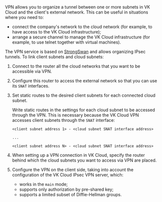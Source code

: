 VPN allows you to organize a tunnel between one or more subnets in VK Cloud and the client's external network. This can be useful in situations where you need to:

- connect the company's network to the cloud network (for example, to have access to the VK Cloud infrastructure);
- arrange a secure channel to manage the VK Cloud infrastructure (for example, to use telnet together with virtual machines).

The VPN service is based on [StrongSwan](https://www.strongswan.org) and allows organizing IPsec tunnels. To link client subnets and cloud subnets:

1. Connect to the router all the cloud networks that you want to be accessible via VPN.

1. Configure this router to access the external network so that you can use its `SNAT` interfaces.

1. Set static routes to the desired client subnets for each connected cloud subnet.

   Write static routes in the settings for each cloud subnet to be accessed through the VPN. This is necessary because the VK Cloud VPN accesses client subnets through the `SNAT` interface:

   ```text
   <client subnet address 1> - <cloud subnet SNAT interface address>

   ...

   <client subnet address N> - <cloud subnet SNAT interface address>
   ```

1. When setting up a VPN connection in VK Cloud, specify the router behind which the cloud subnets you want to access via VPN are placed.

1. Configure the VPN on the client side, taking into account the configuration of the VK Cloud IPsec VPN server, which:

   - works in the `main` mode;
   - supports only authorization by pre-shared key;
   - supports a limited subset of Diffie-Hellman groups.
